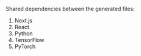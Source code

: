 Shared dependencies between the generated files:

1. Next.js
2. React
3. Python
4. TensorFlow
5. PyTorch